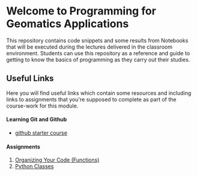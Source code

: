 # Welcome to Programming for Geomatics Applications 

This repository contains code snippets and some results from Notebooks that will be executed during the lectures delivered in the classroom environment. Students can use this repository as a reference and guide to getting to know the basics of programming as they carry out their studies. 

## Useful Links 

Here you will find useful links which contain some resources and including links to assignments that you're supposed to complete as part of the course-work for this module. 

#### Learning Git and Github 

- [github starter course](https://github.com/Department-of-Surveying-and-Geomatics/github-starter-course)

#### Assignments 
1. [Organizing Your Code (Functions)](https://classroom.github.com/a/C_5UOxLU) 
2. [Python Classes](https://classroom.github.com/a/X03tzDQK)
  